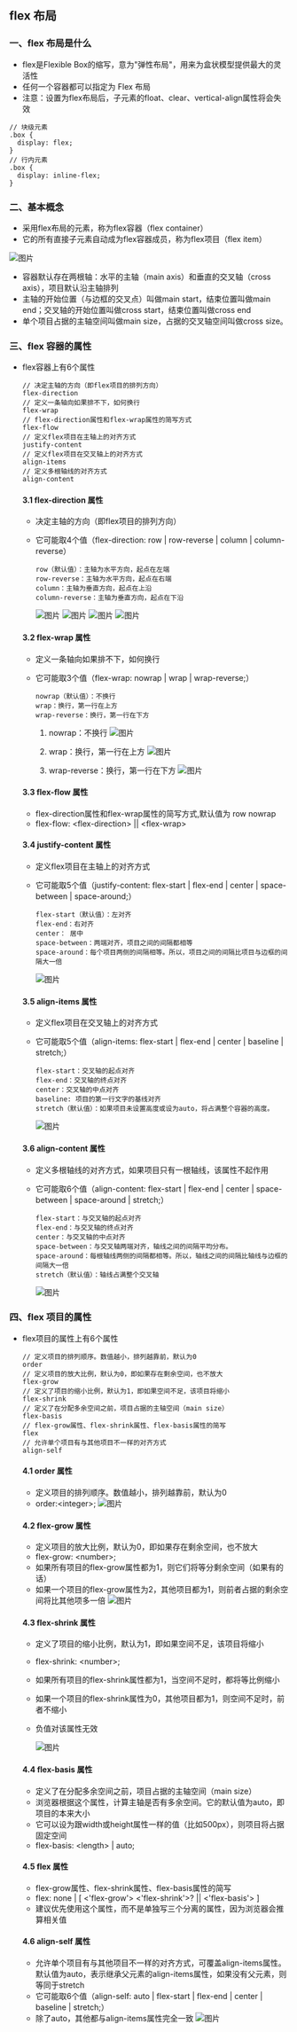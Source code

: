 ## flex 布局

### 一、flex 布局是什么

* flex是Flexible Box的缩写，意为"弹性布局"，用来为盒状模型提供最大的灵活性
* 任何一个容器都可以指定为 Flex 布局
* 注意：设置为flex布局后，子元素的float、clear、vertical-align属性将会失效

~~~
// 块级元素
.box {
  display: flex;
}
// 行内元素
.box {
  display: inline-flex;
}
~~~


### 二、基本概念

* 采用flex布局的元素，称为flex容器（flex container）
* 它的所有直接子元素自动成为flex容器成员，称为flex项目（flex item）

![图片](../assets/imgs/css/1.png)

* 容器默认存在两根轴：水平的主轴（main axis）和垂直的交叉轴（cross axis），项目默认沿主轴排列
* 主轴的开始位置（与边框的交叉点）叫做main start，结束位置叫做main end；交叉轴的开始位置叫做cross start，结束位置叫做cross end
* 单个项目占据的主轴空间叫做main size，占据的交叉轴空间叫做cross size。

### 三、flex 容器的属性

* flex容器上有6个属性
  ~~~
  // 决定主轴的方向（即flex项目的排列方向）
  flex-direction 
  // 定义一条轴向如果排不下，如何换行
  flex-wrap
  // flex-direction属性和flex-wrap属性的简写方式
  flex-flow
  // 定义flex项目在主轴上的对齐方式
  justify-content
  // 定义flex项目在交叉轴上的对齐方式
  align-items
  // 定义多根轴线的对齐方式
  align-content
  ~~~
  
  #### 3.1 flex-direction 属性

  * 决定主轴的方向（即flex项目的排列方向）
  * 它可能取4个值（flex-direction: row | row-reverse | column | column-reverse）

    ~~~
    row（默认值）：主轴为水平方向，起点在左端
    row-reverse：主轴为水平方向，起点在右端
    column：主轴为垂直方向，起点在上沿
    column-reverse：主轴为垂直方向，起点在下沿
    ~~~

    ![图片](../assets/imgs/css/2-3.png)
    ![图片](../assets/imgs/css/2-4.png)
    ![图片](../assets/imgs/css/2-2.png)
    ![图片](../assets/imgs/css/2-1.png)
  
  #### 3.2 flex-wrap 属性

  * 定义一条轴向如果排不下，如何换行
  * 它可能取3个值（flex-wrap: nowrap | wrap | wrap-reverse;）

    ~~~
    nowrap（默认值）：不换行
    wrap：换行，第一行在上方
    wrap-reverse：换行，第一行在下方
    ~~~
    1. nowrap：不换行
    ![图片](../assets/imgs/css/3.png)

    1. wrap：换行，第一行在上方
    ![图片](../assets/imgs/css/4.png)

    1. wrap-reverse：换行，第一行在下方
    ![图片](../assets/imgs/css/5.png)

  #### 3.3 flex-flow 属性

  * flex-direction属性和flex-wrap属性的简写方式,默认值为 row nowrap
  * flex-flow: \<flex-direction> || \<flex-wrap>

  #### 3.4 justify-content 属性

  * 定义flex项目在主轴上的对齐方式
  * 它可能取5个值（justify-content: flex-start | flex-end | center | space-between | space-around;）

    ~~~
    flex-start（默认值）：左对齐
    flex-end：右对齐
    center： 居中
    space-between：两端对齐，项目之间的间隔都相等
    space-around：每个项目两侧的间隔相等。所以，项目之间的间隔比项目与边框的间隔大一倍
    ~~~
    ![图片](../assets/imgs/css/6.png)

  #### 3.5 align-items 属性

  * 定义flex项目在交叉轴上的对齐方式
  * 它可能取5个值（align-items: flex-start | flex-end | center | baseline | stretch;）

    ~~~
    flex-start：交叉轴的起点对齐
    flex-end：交叉轴的终点对齐
    center：交叉轴的中点对齐
    baseline: 项目的第一行文字的基线对齐
    stretch（默认值）：如果项目未设置高度或设为auto，将占满整个容器的高度。
    ~~~
    ![图片](../assets/imgs/css/7.png)

  #### 3.6 align-content 属性

  * 定义多根轴线的对齐方式，如果项目只有一根轴线，该属性不起作用
  * 它可能取6个值（align-content: flex-start | flex-end | center | space-between | space-around | stretch;）

    ~~~
    flex-start：与交叉轴的起点对齐
    flex-end：与交叉轴的终点对齐
    center：与交叉轴的中点对齐
    space-between：与交叉轴两端对齐，轴线之间的间隔平均分布。
    space-around：每根轴线两侧的间隔都相等。所以，轴线之间的间隔比轴线与边框的间隔大一倍
    stretch（默认值）：轴线占满整个交叉轴
    ~~~
    ![图片](../assets/imgs/css/8.png)

### 四、flex 项目的属性

* flex项目的属性上有6个属性
  ~~~
  // 定义项目的排列顺序。数值越小，排列越靠前，默认为0
  order
  // 定义项目的放大比例，默认为0，即如果存在剩余空间，也不放大
  flex-grow
  // 定义了项目的缩小比例，默认为1，即如果空间不足，该项目将缩小
  flex-shrink
  // 定义了在分配多余空间之前，项目占据的主轴空间（main size）
  flex-basis
  // flex-grow属性、flex-shrink属性、flex-basis属性的简写
  flex
  // 允许单个项目有与其他项目不一样的对齐方式
  align-self
  ~~~
  
  #### 4.1 order 属性
  * 定义项目的排列顺序。数值越小，排列越靠前，默认为0
  * order:\<integer>;
  ![图片](../assets/imgs/css/9.png)

  #### 4.2 flex-grow 属性
  * 定义项目的放大比例，默认为0，即如果存在剩余空间，也不放大
  * flex-grow: \<number>;
  * 如果所有项目的flex-grow属性都为1，则它们将等分剩余空间（如果有的话）
  * 如果一个项目的flex-grow属性为2，其他项目都为1，则前者占据的剩余空间将比其他项多一倍
  ![图片](../assets/imgs/css/10.png)

  #### 4.3 flex-shrink 属性
  * 定义了项目的缩小比例，默认为1，即如果空间不足，该项目将缩小
  * flex-shrink: \<number>;
  * 如果所有项目的flex-shrink属性都为1，当空间不足时，都将等比例缩小
  * 如果一个项目的flex-shrink属性为0，其他项目都为1，则空间不足时，前者不缩小
  * 负值对该属性无效
  
    ![图片](../assets/imgs/css/11.png)

  #### 4.4 flex-basis 属性
  * 定义了在分配多余空间之前，项目占据的主轴空间（main size）
  * 浏览器根据这个属性，计算主轴是否有多余空间。它的默认值为auto，即项目的本来大小
  * 它可以设为跟width或height属性一样的值（比如500px），则项目将占据固定空间
  * flex-basis: \<length> | auto;

  #### 4.5 flex 属性
  * flex-grow属性、flex-shrink属性、flex-basis属性的简写
  * flex: none | [ <'flex-grow'> <'flex-shrink'>? || <'flex-basis'> ]
  * 建议优先使用这个属性，而不是单独写三个分离的属性，因为浏览器会推算相关值

  #### 4.6 align-self 属性
  * 允许单个项目有与其他项目不一样的对齐方式，可覆盖align-items属性。默认值为auto，表示继承父元素的align-items属性，如果没有父元素，则等同于stretch
  * 它可能取6个值（align-self: auto | flex-start | flex-end | center | baseline | stretch;）
  * 除了auto，其他都与align-items属性完全一致
  ![图片](../assets/imgs/css/12.png)